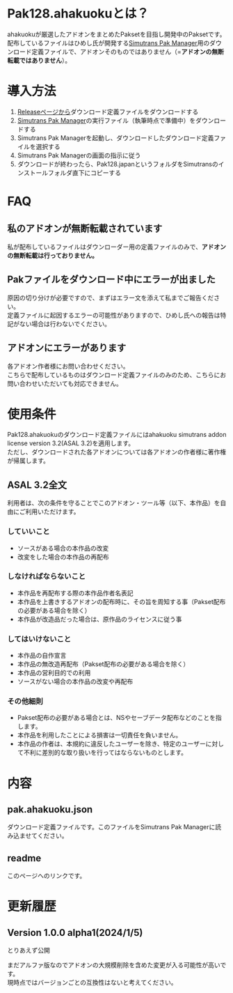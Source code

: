 # Pak128.ahakuokuとは？
ahakuokuが厳選したアドオンをまとめたPaksetを目指し開発中のPaksetです。  
配布しているファイルはひめし氏が開発する[Simutrans Pak Manager](https://github.com/teamhimeh/SimutransPakManager)用のダウンロード定義ファイルで、アドオンそのものではありません（=**アドオンの無断転載ではありません**）。

# 導入方法
1. [Releaseページから](https://github.com/ahakuoku/Pak128.ahakuoku/releases)ダウンロード定義ファイルをダウンロードする
2. [Simutrans Pak Manager](https://github.com/teamhimeh/SimutransPakManager)の実行ファイル（執筆時点で準備中）をダウンロードする
3. Simutrans Pak Managerを起動し、ダウンロードしたダウンロード定義ファイルを選択する
4. Simutrans Pak Managerの画面の指示に従う
5. ダウンロードが終わったら、Pak128.japanというフォルダをSimutransのインストールフォルダ直下にコピーする

# FAQ
## 私のアドオンが無断転載されています
私が配布しているファイルはダウンローダー用の定義ファイルのみで、**アドオンの無断転載は行っておりません。**

## Pakファイルをダウンロード中にエラーが出ました
原因の切り分けが必要ですので、まずはエラー文を添えて私までご報告ください。  
定義ファイルに起因するエラーの可能性がありますので、ひめし氏への報告は特記がない場合は行わないでください。

## アドオンにエラーがあります
各アドオン作者様にお問い合わせください。  
こちらで配布しているものはダウンロード定義ファイルのみのため、こちらにお問い合わせいただいても対応できません。

# 使用条件
Pak128.ahakuokuのダウンロード定義ファイルにはahakuoku simutrans addon license version 3.2(ASAL 3.2)を適用します。  
ただし、ダウンロードされた各アドオンについては各アドオンの作者様に著作権が帰属します。

## ASAL 3.2全文
利用者は、次の条件を守ることでこのアドオン・ツール等（以下、本作品）を自由にご利用いただけます。

### していいこと
- ソースがある場合の本作品の改変
- 改変をした場合の本作品の再配布

### しなければならないこと
- 本作品を再配布する際の本作品作者名表記
- 本作品を上書きするアドオンの配布時に、その旨を周知する事（Pakset配布の必要がある場合を除く）
- 本作品が改造品だった場合は、原作品のライセンスに従う事

### してはいけないこと
- 本作品の自作宣言
- 本作品の無改造再配布（Pakset配布の必要がある場合を除く）
- 本作品の営利目的での利用
- ソースがない場合の本作品の改変や再配布

### その他細則
- Pakset配布の必要がある場合とは、NSやセーブデータ配布などのことを指します。
- 本作品を利用したことによる損害は一切責任を負いません。
- 本作品の作者は、本規約に違反したユーザーを除き、特定のユーザーに対して不利に差別的な取り扱いを行ってはならないものとします。

# 内容
## pak.ahakuoku.json
ダウンロード定義ファイルです。このファイルをSimutrans Pak Managerに読み込ませてください。

## readme
このページへのリンクです。

# 更新履歴
## Version 1.0.0 alpha1(2024/1/5)
とりあえず公開

まだアルファ版なのでアドオンの大規模削除を含めた変更が入る可能性が高いです。  
現時点ではバージョンごとの互換性はないと考えてください。
